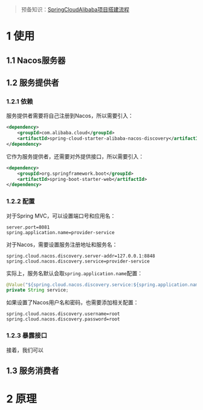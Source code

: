 > 预备知识：[SpringCloudAlibaba项目搭建流程](https://www.cnblogs.com/Xianhuii/p/17111321.html)
# 1 使用
## 1.1 Nacos服务器

## 1.2 服务提供者
### 1.2.1 依赖
服务提供者需要将自己注册到Nacos，所以需要引入：
```xml
<dependency>  
    <groupId>com.alibaba.cloud</groupId>  
    <artifactId>spring-cloud-starter-alibaba-nacos-discovery</artifactId>  
</dependency>
```

它作为服务提供者，还需要对外提供接口，所以需要引入：
```xml
<dependency>  
    <groupId>org.springframework.boot</groupId>  
    <artifactId>spring-boot-starter-web</artifactId>  
</dependency>
```

### 1.2.2 配置
对于Spring MVC，可以设置端口号和应用名：
```properties
server.port=8081  
spring.application.name=provider-service
```

对于Nacos，需要设置服务注册地址和服务名：
```properties
spring.cloud.nacos.discovery.server-addr=127.0.0.1:8848
spring.cloud.nacos.discovery.service=provider-service
```

实际上，服务名默认会取`spring.application.name`配置：
```java
@Value("${spring.cloud.nacos.discovery.service:${spring.application.name:}}")  
private String service;
```

如果设置了Nacos用户名和密码，也需要添加相关配置：
```properties
spring.cloud.nacos.discovery.username=root  
spring.cloud.nacos.discovery.password=root
```

### 1.2.3 暴露接口
接着，我们可以

## 1.3 服务消费者


# 2 原理
